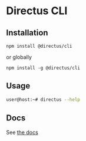 # Directus CLI

## Installation

```
npm install @directus/cli
```

or globally

```
npm install -g @directus/cli
```

## Usage

```sh
user@host:~# directus --help
```

## Docs

See [the docs](https://docs.directus.io/reference/cli/)
